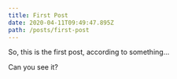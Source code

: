 ```yaml
---
title: First Post
date: 2020-04-11T09:49:47.895Z
path: /posts/first-post
---
```


So, this is the first post, according to something...

Can you see it?
